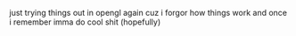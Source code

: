 just trying things out in opengl again cuz i forgor how things work
and once i remember imma do cool shit (hopefully)
